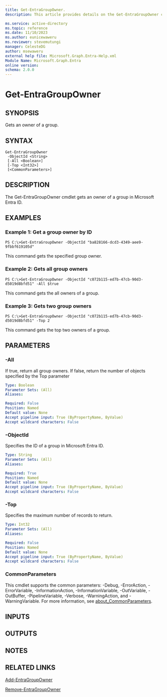 ```yaml
---
title: Get-EntraGroupOwner.
description: This article provides details on the Get-EntraGroupOwner command.

ms.service: active-directory
ms.topic: reference
ms.date: 11/10/2023
ms.author: eunicewaweru
ms.reviewer: stevemutungi
manager: CelesteDG
author: msewaweru
external help file: Microsoft.Graph.Entra-Help.xml
Module Name: Microsoft.Graph.Entra
online version:
schema: 2.0.0
---
```


# Get-EntraGroupOwner

## SYNOPSIS
Gets an owner of a group.

## SYNTAX

```
Get-EntraGroupOwner 
 -ObjectId <String>  
 [-All <Boolean>] 
 [-Top <Int32>] 
 [<CommonParameters>]
```

## DESCRIPTION
The Get-EntraGroupOwner cmdlet gets an owner of a group in Microsoft Entra ID.

## EXAMPLES

### Example 1: Get a group owner by ID
```
PS C:\>Get-EntraGroupOwner -ObjectId "ba828166-dcd3-4349-aee9-9fbbf619105d"

```

This command gets the specified group owner.

### Example 2: Gets all group owners
```
PS C:\>Get-EntraGroupOwner -ObjectId "c072b115-ed7b-47cb-90d3-d5019d8bfd51" -All $true

```

This command gets the all owners of a group.

### Example 3: Gets two group owners
```
PS C:\>Get-EntraGroupOwner -ObjectId "c072b115-ed7b-47cb-90d3-d5019d8bfd51" -Top 2

```

This command gets the top two owners of a group.

## PARAMETERS

### -All
If true, return all group owners.
If false, return the number of objects specified by the Top parameter

```yaml
Type: Boolean
Parameter Sets: (All)
Aliases:

Required: False
Position: Named
Default value: None
Accept pipeline input: True (ByPropertyName, ByValue)
Accept wildcard characters: False
```

### -ObjectId
Specifies the ID of a group in Microsoft Entra ID.

```yaml
Type: String
Parameter Sets: (All)
Aliases:

Required: True
Position: Named
Default value: None
Accept pipeline input: True (ByPropertyName, ByValue)
Accept wildcard characters: False
```

### -Top
Specifies the maximum number of records to return.

```yaml
Type: Int32
Parameter Sets: (All)
Aliases:

Required: False
Position: Named
Default value: None
Accept pipeline input: True (ByPropertyName, ByValue)
Accept wildcard characters: False
```

### CommonParameters
This cmdlet supports the common parameters: -Debug, -ErrorAction, -ErrorVariable, -InformationAction, -InformationVariable, -OutVariable, -OutBuffer, -PipelineVariable, -Verbose, -WarningAction, and -WarningVariable. For more information, see [about_CommonParameters](http://go.microsoft.com/fwlink/?LinkID=113216).

## INPUTS

## OUTPUTS

## NOTES

## RELATED LINKS

[Add-EntraGroupOwner]()

[Remove-EntraGroupOwner]()

